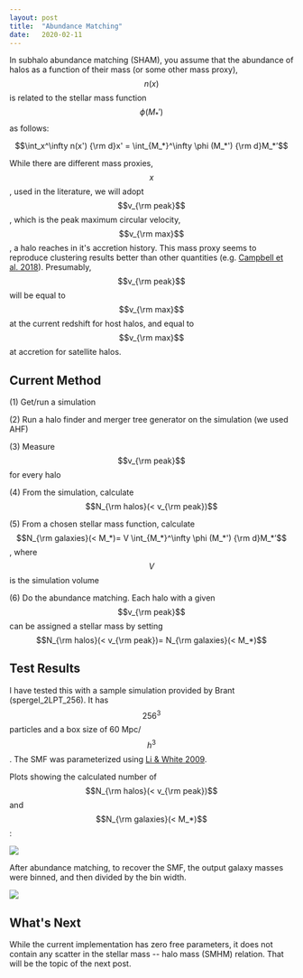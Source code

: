 ```yaml
---
layout: post
title:  "Abundance Matching"
date:   2020-02-11
---
```



In subhalo abundance matching (SHAM), you assume that the abundance of halos as a function of their mass (or some other mass proxy), $$n(x)$$ is related to the stellar mass function $$ \phi (M_*')$$ as follows:

$$\int_x^\infty n(x') {\rm d}x' = \int_{M_*}^\infty \phi (M_*') {\rm d}M_*’$$

While there are different mass proxies, $$x$$, used in the literature, we will adopt $$v_{\rm peak}$$, which is the peak maximum circular velocity, $$v_{\rm max}$$,  a halo reaches in it's accretion history. This mass proxy seems to reproduce clustering results better than other quantities (e.g. <a href="https://ui.adsabs.harvard.edu/abs/2018MNRAS.477..359C/abstract">Campbell et al. 2018</a>). Presumably, $$v_{\rm peak}$$ will be equal to $$v_{\rm max}$$ at the current redshift for host halos, and equal to $$v_{\rm max}$$ at accretion for satellite halos.

## Current Method

(1) Get/run a simulation

(2) Run a halo finder and merger tree generator on the simulation (we used AHF)

(3) Measure $$v_{\rm peak}$$ for every halo

(4) From the simulation, calculate $$N_{\rm halos}(< v_{\rm peak})$$

(5) From a chosen stellar mass function, calculate $$N_{\rm galaxies}(< M_*)= V \int_{M_*}^\infty \phi (M_*') {\rm d}M_*’$$, where $$V$$ is the simulation volume

(6) Do the abundance matching. Each halo with a given $$v_{\rm peak}$$ can be assigned a stellar mass by setting $$N_{\rm halos}(< v_{\rm peak})= N_{\rm galaxies}(< M_*)$$


## Test Results

I have tested this with a sample simulation provided by Brant (spergel_2LPT_256). It has $$256^3$$ particles and a box size of 60 Mpc/$$h^3$$. The SMF was parameterized using <a href="https://ui.adsabs.harvard.edu/abs/2009MNRAS.398.2177L">Li & White 2009</a>.

Plots showing the calculated number of $$N_{\rm halos}(< v_{\rm peak})$$ and $$N_{\rm galaxies}(< M_*)$$:

<img src="{{ site.baseurl }}/assets/plots/Matching.png">

After abundance matching, to recover the SMF, the output galaxy masses were binned, and then divided by the bin width.

<img src="{{ site.baseurl }}/assets/plots/SMF.png">


## What's Next

While the current implementation has zero free parameters, it does not contain any scatter in the stellar mass -- halo mass (SMHM) relation. That will be the topic of the next post.
